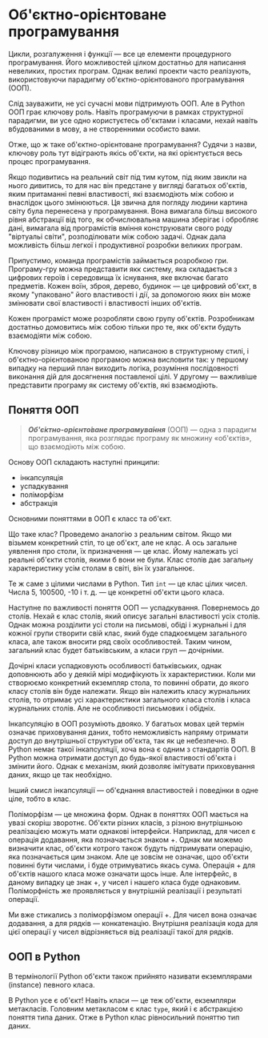 # Об'єктно-орієнтоване програмування

Цикли, розгалуження і функції — все це елементи процедурного програмування. Його можливостей цілком достатньо для написання невеликих, простих програм. Однак великі проекти часто реалізують, використовуючи парадигму об'єктно-орієнтованого програмування (ООП).

Слід зауважити, не усі сучасні мови підтримують ООП. Але в Python ООП грає ключову роль. Навіть програмуючи в рамках структурної парадигми, ви усе одно користуєтесь об'єктами і класами, нехай навіть вбудованими в мову, а не створенними особисто вами.

Отже, що ж таке об'єктно-орієнтоване програмування? Судячи з назви, ключову роль тут відіграють якісь об'єкти, на які орієнтується весь процес програмування.

Якщо подивитись на реальний світ під тим кутом, під яким звикли на нього дивитись, то для нас він предстане у вигляді багатьох об'єктів, яким притаманні певні властивості, які взаємодіють між собою и внаслідок цього змінюються. Ця звична для погляду людини картина світу була перенесена у програмування. 
Вона вимагала більш високого рівня абстракції від того, як обчислювальна машина зберігає і обробляє дані, вимагала від програмістів вміння конструювати свого роду "віртуальі світи", розподілювати між собою задачі. Однак дала можливість більш легкої і продуктивної розробки великих програм.

Припустимо, команда програмістів займається розробкою гри. Програму-гру можна представити якк систему, яка складається з цифрових героїв і середовища їх існування, яке включає багато предметів. Кожен воїн, зброя, дерево, будинок — це цифровий об'єкт, в якому "упаковано" його властивості і дії, за допомогою яких він може змінювати свої властивості і властивості інших об'єктів. 

Кожен програміст може розробляти свою групу об'єктів. Розробникам достатньо домовитись між собою тільки про те, якк об'єкти будуть взаємодіяти між собою.

Ключову різницю між програмою, написаною в структурному стилі, і об'єктно-орієнтованою програмою можна висловити так: у першому випадку на перший план виходить логіка, розуміння послідовності виконання дій для досягнення поставленої цілі. У другому — важливіше представити програму як систему об'єктів, які взаємодіють.

## Поняття ООП

> ***Об'є́ктно-орієнто́ване програмува́ння*** (ООП) — одна з парадигм програмування, яка розглядає програму як множину «об'єктів», що взаємодіють між собою. 

Основу ООП складають наступні принципи: 

- інкапсуляція
- успадкування
- поліморфізм
- абстракція

Основними поняттями в ООП є класс та об'єкт. 

Що таке клас? 
Проведемо аналогію з реальним світом. 
Якщо ми візьмем конкретний стіл, то це об'єкт, але не клас. 
А ось загальне уявлення про столи, їх призначення — це клас. 
Йому належать усі реальні об'єкти столів, якими б вони не були. 
Клас столів дає загальну характеристику усім столам в світі, він їх узагальнює.

Те ж саме з цілими числами в Python. 
Тип `int` — це клас цілих чисел. 
Числа 5, 100500, -10 і т. д. — це конкретні об'єкти цього класа.

Наступне по важливості поняття ООП — успадкування. Повернемось до столів. Нехай є клас столів, який описує загальні властивості усіх столів. Однак можна розділити усі столи на письмові, обіді і журнальні і для кожної групи створити свій клас, який буде спадкоємцем загального класа, але також вносити ряд своїх особливостей. Таким чином, загальний клас будет батьківським, а класи груп — дочірніми.

Дочірні класи успадковують особливості батьківських, однак доповнюють або у деякій мірі модифікують їх характеристики. Коли ми створюємо конкретний екземпляр стола, то повинні обрати, до якого класу столів він буде належати. Якщо він належить класу журнальних столів, то отримає усі характеристики загального класа столів і класа журнальних столів. Але не особливості письмових і обідніх.

Інкапсуляцію в ООП розуміють двояко. У багатьох мовах цей термін означає приховування даних, тобто неможливість напряму отримати доступ до внутрішньої структури об'єкта, так як це небезпечно. В Python немає такої інкапсуляції, хоча вона є одним з стандартів ООП. В Python можна отримати доступ до будь-якої властивості об'єкта і змінити його. Однак є механізм, який дозволяє імітувати приховування даних, якщо це так необхідно.

Інший смисл інкапсуляції — об'єднання властивостей і поведінки в одне ціле, тобто в клас.

Поліморфізм — це множина форм. Однак в поняттях ООП мається на увазі скоріш зворотнє. Об'єкти різних класів, з різною внутрішньою реалізацією можуть мати однакові інтерфейси. Наприклад, для чисел є операція додавання, яка позначається знаком +. Однак ми можемо визначити клас, об'єкти котрого також будуть підтримувати операцію, яка позначається цим знаком. Але це зовсім не означає, щоо об'єкти повинні бути числами, і буде отримуватись якась сума. Операція + для об'єктів нашого класа може означати щось інше. Але інтерфейс, в даному випадку це знак +, у чисел і нашего класа буде однаковим. Поліморфність же проявляється у внутрішній реалізації і результаті операції.

Ми вже стикались з поліморфізмом операції +. Для чисел вона означає додавання, а для рядків — конкатенацію. Внутрішня реалізація кода для цієї операції у чисел відрізняється від реалізації такої для рядків.

## ООП в Python

В термінології Python об'єкти також прийнято називати екземплярами (instance) певного класа. 
<!-- Це пов'язано з тим, що в ньому усі класи самі є об'єктами класа type.-->

В Python усе є об'єкт! 
Навіть класи — це теж об'єкти, екземпляри метакласів. 
Головним метакласом є клас `type`, 
який і є абстракцією поняття типа даних. 
Отже в Python клас рівносильний поняттю тип даних. 
